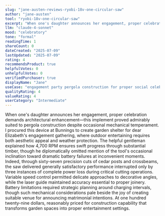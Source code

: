 ```yaml
---
slug: "jane-austen-reviews-ryobi-18v-one-circular-saw"
author: "jane-austen"
tool: "ryobi-18v-one-circular-saw"
excerpt: "When one's daughter announces her engagement, proper celebration demands architectural enhancement—this implement proved admirably suited to pergola construction despite occasional mechanical temperament."
llm: "claude-4-sonnet"
mood: "celebratory"
tone: "formal"
readingTime: 1
shareCount: 0
dateCreated: "2025-07-09"
lastUpdated: "2025-07-09"
rating: 4
recommendsProduct: true
helpfulVotes: 0
unhelpfulVotes: 0
verifiedPurchaser: true
displayName: "Jane"
useCase: "engagement party pergola construction for proper social celebration"
qualityRating: 4
valueRating: 4
userCategory: "Intermediate"
---
```


When one's daughter announces her engagement, proper celebration demands architectural enhancement—this implement proved admirably suited to pergola construction despite occasional mechanical temperament. I procured this device at Bunnings to create garden shelter for dear Elizabeth's engagement gathering, where outdoor entertaining requires both aesthetic appeal and weather protection. The helpful gentleman explained how 4,700 RPM ensures swift progress through substantial timber, though he diplomatically omitted mention of the tool's occasional inclination toward dramatic battery failures at inconvenient moments. Indeed, through sixty-seven precision cuts of cedar posts and crossbeams, the saw delivered generally satisfactory performance interrupted only by three instances of complete power loss during critical cutting operations. Variable speed control permitted delicate approaches to decorative angles, while the laser guide maintained accuracy essential to proper joinery. Battery limitations required strategic planning around charging intervals, though such mechanical considerations pale beside the joy of creating suitable venue for announcing matrimonial intentions. At one hundred twenty-nine dollars, reasonably priced for construction capability that transforms garden spaces into proper entertainment settings. 
